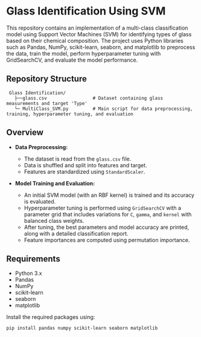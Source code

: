 # Glass Identification Using SVM

This repository contains an implementation of a multi-class classification model using Support Vector Machines (SVM) for identifying types of glass based on their chemical composition.
The project uses Python libraries such as Pandas, NumPy, scikit-learn, seaborn, and matplotlib to preprocess the data, 
train the model, perform hyperparameter tuning with GridSearchCV, and evaluate the model performance.

## Repository Structure

```
 Glass Identification/
   ├──glass.csv                 # Dataset containing glass measurements and target 'Type'
   └─ MultiClass_SVM.py         # Main script for data preprocessing, training, hyperparameter tuning, and evaluation
```

## Overview

- **Data Preprocessing:**  
  - The dataset is read from the `glass.csv` file.
  - Data is shuffled and split into features and target.
  - Features are standardized using `StandardScaler`.

- **Model Training and Evaluation:**  
  - An initial SVM model (with an RBF kernel) is trained and its accuracy is evaluated.
  - Hyperparameter tuning is performed using `GridSearchCV` with a parameter grid that includes variations for `C`, `gamma`, and `kernel` with balanced class weights.
  - After tuning, the best parameters and model accuracy are printed, along with a detailed classification report.
  - Feature importances are computed using permutation importance.

## Requirements

- Python 3.x
- Pandas
- NumPy
- scikit-learn
- seaborn
- matplotlib

Install the required packages using:

````bash
pip install pandas numpy scikit-learn seaborn matplotlib
